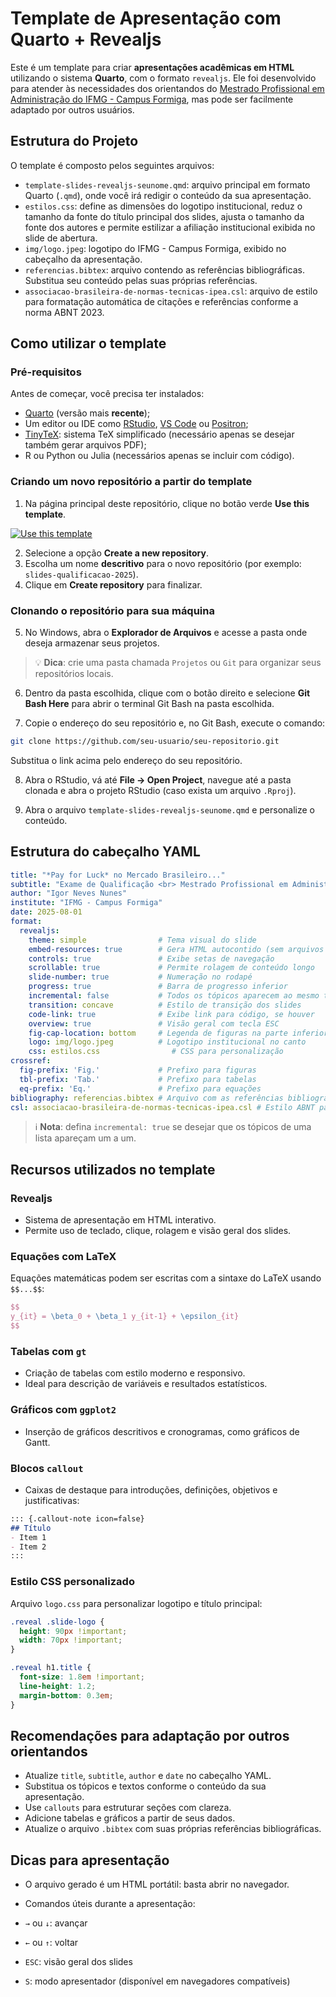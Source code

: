 
# Template de Apresentação com Quarto + Revealjs

Este é um template para criar **apresentações acadêmicas em HTML** utilizando o sistema **Quarto**, com o formato `revealjs`. Ele foi desenvolvido para atender às necessidades dos orientandos do [Mestrado Profissional em Administração do IFMG - Campus Formiga](https://www.formiga.ifmg.edu.br/mestrado), mas pode ser facilmente adaptado por outros usuários.



## Estrutura do Projeto

O template é composto pelos seguintes arquivos:

- `template-slides-revealjs-seunome.qmd`: arquivo principal em formato 
  Quarto (`.qmd`), onde você irá redigir o conteúdo da sua apresentação.
- `estilos.css`: define as dimensões do logotipo institucional, reduz o 
   tamanho da fonte do título principal dos slides, ajusta o tamanho da 
   fonte dos autores e permite estilizar a afiliação institucional 
   exibida no slide de abertura.
- `img/logo.jpeg`: logotipo do IFMG - Campus Formiga, exibido no cabeçalho 
  da apresentação.
- `referencias.bibtex`: arquivo contendo as referências bibliográficas. 
   Substitua seu conteúdo pelas suas próprias referências.
- `associacao-brasileira-de-normas-tecnicas-ipea.csl`: arquivo de estilo 
para formatação automática de citações e referências conforme a norma ABNT 2023.



## Como utilizar o template

### Pré-requisitos

Antes de começar, você precisa ter instalados:

- [Quarto](https://quarto.org/docs/download/) (versão mais **recente**);
- Um editor ou IDE como [RStudio](https://posit.co/download/rstudio-desktop/), [VS Code](https://code.visualstudio.com/) ou [Positron](https://posit.co/blog/announcing-positron/);
- [TinyTeX](https://quarto.org/docs/output-formats/pdf-basics.html#installing-tex): sistema TeX simplificado (necessário apenas se desejar também gerar arquivos PDF);
- R ou Python ou Julia (necessários apenas se incluir com código).



### Criando um novo repositório a partir do template

1. Na página principal deste repositório, clique no botão verde 
**Use this template**.

<p>
  <a href="https://github.com/seu-usuario/seu-repositorio/generate" target="_blank">
    <img alt="Use this template" src="https://img.shields.io/badge/Use%20this%20template-brightgreen?style=for-the-badge" />
  </a>
</p>


2. Selecione a opção **Create a new repository**.
3. Escolha um nome **descritivo** para o novo repositório 
(por exemplo: `slides-qualificacao-2025`).
4. Clique em **Create repository** para finalizar.



### Clonando o repositório para sua máquina

5. No Windows, abra o **Explorador de Arquivos** e acesse a pasta onde 
deseja armazenar seus projetos.

> 💡 **Dica**: crie uma pasta chamada `Projetos` ou `Git` para organizar 
seus repositórios locais.

6. Dentro da pasta escolhida, clique com o botão direito e selecione 
**Git Bash Here** para abrir o terminal Git Bash na pasta escolhida.

7. Copie o endereço do seu repositório e, no Git Bash, execute o comando:

```bash
git clone https://github.com/seu-usuario/seu-repositorio.git
```

Substitua o link acima pelo endereço do seu repositório.

8. Abra o RStudio, vá até **File → Open Project**, navegue até a pasta 
clonada e abra o projeto RStudio (caso exista um arquivo `.Rproj`).

9. Abra o arquivo `template-slides-revealjs-seunome.qmd` e personalize 
o conteúdo.



## Estrutura do cabeçalho YAML

```yaml
title: "*Pay for Luck* no Mercado Brasileiro..."
subtitle: "Exame de Qualificação <br> Mestrado Profissional em Administração"
author: "Igor Neves Nunes"
institute: "IFMG - Campus Formiga"
date: 2025-08-01
format:
  revealjs:
    theme: simple                # Tema visual do slide
    embed-resources: true        # Gera HTML autocontido (sem arquivos externos)
    controls: true               # Exibe setas de navegação
    scrollable: true             # Permite rolagem de conteúdo longo
    slide-number: true           # Numeração no rodapé
    progress: true               # Barra de progresso inferior
    incremental: false           # Todos os tópicos aparecem ao mesmo tempo
    transition: concave          # Estilo de transição dos slides
    code-link: true              # Exibe link para código, se houver
    overview: true               # Visão geral com tecla ESC
    fig-cap-location: bottom     # Legenda de figuras na parte inferior
    logo: img/logo.jpeg          # Logotipo institucional no canto
    css: estilos.css                # CSS para personalização
crossref:               
  fig-prefix: 'Fig.'             # Prefixo para figuras
  tbl-prefix: 'Tab.'             # Prefixo para tabelas
  eq-prefix: 'Eq.'               # Prefixo para equações
bibliography: referencias.bibtex # Arquivo com as referências bibliográficas
csl: associacao-brasileira-de-normas-tecnicas-ipea.csl # Estilo ABNT para citações
```

> ℹ️ **Nota**: defina `incremental: true` se desejar que os tópicos 
de uma lista apareçam um a um.



## Recursos utilizados no template

### Revealjs

- Sistema de apresentação em HTML interativo.
- Permite uso de teclado, clique, rolagem e visão geral dos slides.

### Equações com LaTeX

Equações matemáticas podem ser escritas com a sintaxe do LaTeX usando `$$...$$`:

```latex
$$
y_{it} = \beta_0 + \beta_1 y_{it-1} + \epsilon_{it}
$$
```

### Tabelas com `gt`

- Criação de tabelas com estilo moderno e responsivo.
- Ideal para descrição de variáveis e resultados estatísticos.

### Gráficos com `ggplot2`

- Inserção de gráficos descritivos e cronogramas, como gráficos de Gantt.

### Blocos `callout`

- Caixas de destaque para introduções, definições, objetivos e justificativas:

```markdown
::: {.callout-note icon=false}
## Título
- Item 1
- Item 2
:::
```

### Estilo CSS personalizado

Arquivo `logo.css` para personalizar logotipo e título principal:

```css
.reveal .slide-logo {
  height: 90px !important;
  width: 70px !important;
}

.reveal h1.title {
  font-size: 1.8em !important;
  line-height: 1.2;
  margin-bottom: 0.3em;
}
```



## Recomendações para adaptação por outros orientandos

- Atualize `title`, `subtitle`, `author` e `date` no cabeçalho YAML.
- Substitua os tópicos e textos conforme o conteúdo da sua apresentação.
- Use `callouts` para estruturar seções com clareza.
- Adicione tabelas e gráficos a partir de seus dados.
- Atualize o arquivo `.bibtex` com suas próprias referências bibliográficas.



## Dicas para apresentação

- O arquivo gerado é um HTML portátil: basta abrir no navegador.
- Comandos úteis durante a apresentação:

- `→` ou `↓`: avançar
- `←` ou `↑`: voltar
- `ESC`: visão geral dos slides
- `S`: modo apresentador (disponível em navegadores compatíveis)












